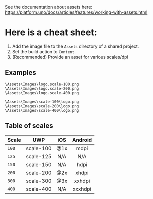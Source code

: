 See the documentation about assets here: https://platform.uno/docs/articles/features/working-with-assets.html

# Here is a cheat sheet:

1. Add the image file to the `Assets` directory of a shared project.
2. Set the build action to `Content`.
3. (Recommended) Provide an asset for various scales/dpi

## Examples

```
\Assets\Images\logo.scale-100.png
\Assets\Images\logo.scale-200.png
\Assets\Images\logo.scale-400.png

\Assets\Images\scale-100\logo.png
\Assets\Images\scale-200\logo.png
\Assets\Images\scale-400\logo.png
```

## Table of scales

| Scale | UWP         | iOS      | Android |
|-------|:-----------:|:--------:|:-------:|
| `100` | scale-100   | @1x      | mdpi    |
| `125` | scale-125   | N/A      | N/A     |
| `150` | scale-150   | N/A      | hdpi    |
| `200` | scale-200   | @2x      | xhdpi   |
| `300` | scale-300   | @3x      | xxhdpi  |
| `400` | scale-400   | N/A      | xxxhdpi |





